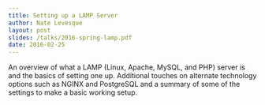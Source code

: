 ```yaml
---
title: Setting up a LAMP Server
author: Nate Levesque
layout: post
slides: /talks/2016-spring-lamp.pdf
date: 2016-02-25
---
```


An overview of what a LAMP (Linux, Apache, MySQL, and PHP) server is and the
basics of setting one up. Additional touches on alternate technology options
such as NGINX and PostgreSQL and a summary of some of the settings to make a
basic working setup.
